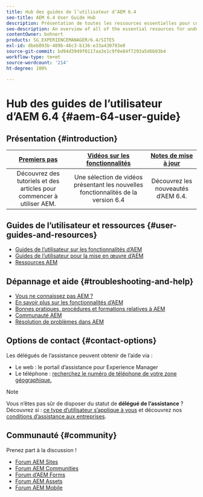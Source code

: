 ```yaml
---
title: Hub des guides de l’utilisateur d’AEM 6.4
seo-title: AEM 6.4 User Guide Hub
description: Présentation de toutes les ressources essentielles pour comprendre, installer, gérer et utiliser AEM 6.4
seo-description: An overview of all of the essential resources for understanding, installing, managing, and using AEM 6.4
contentOwner: bohnert
products: SG_EXPERIENCEMANAGER/6.4/SITES
exl-id: dbeb093b-489b-46c3-b136-e33a430793e0
source-git-commit: bd94d3949f0117aa3e1c9f0e84f7293a5d6b03b4
workflow-type: tm+mt
source-wordcount: '214'
ht-degree: 100%

---
```


# Hub des guides de l’utilisateur d’AEM 6.4 {#aem-64-user-guide}

## Présentation {#introduction}

| [Premiers pas](https://helpx.adobe.com/fr/experience-manager/get-started.html) | [Vidéos sur les fonctionnalités](https://helpx.adobe.com/fr/experience-manager/kt/index/aem-6-5-videos.html) | [Notes de mise à jour](https://helpx.adobe.com/fr/experience-manager/6-5/release-notes.html ) |
|:-:|:-:|:-:|
| Découvrez des tutoriels et des articles pour commencer à utiliser AEM. | Une sélection de vidéos présentant les nouvelles fonctionnalités de la version 6.4 | Découvrez les nouveautés d’AEM 6.4. |

## Guides de l’utilisateur et ressources {#user-guides-and-resources}

* [Guides de l’utilisateur sur les fonctionnalités d’AEM](capabilities.md)
* [Guides de l’utilisateur pour la mise en œuvre d’AEM](implementation.md)
* [Ressources AEM](resources.md)

## Dépannage et aide {#troubleshooting-and-help}

* [Vous ne connaissez pas AEM ?](new.md)
* [En savoir plus sur les fonctionnalités d’AEM](learn.md)
* [Bonnes pratiques, procédures et formations relatives à AEM](best-practice.md)
* [Communauté AEM](community.md)
* [Résolution de problèmes dans AEM](troubleshooting.md)

## Options de contact {#contact-options}

Les délégués de l’assistance peuvent obtenir de l’aide via :

* Le web : le portail d’assistance pour Experience Manager
* Le téléphone : [recherchez le numéro de téléphone de votre zone géographique.](https://helpx.adobe.com/fr/contact/dma-external/DMACustomeCareRegionalPhoneNumbers.html)

>[!NOTE]
>
>Vous n’êtes pas sûr de disposer du statut de **délégué de l’assistance** ? Découvrez si : [ce type d’utilisateur s’applique à vous](https://helpx.adobe.com/fr/experience-cloud/supported-users.html) et découvrez nos [conditions d’assistance aux entreprises](https://helpx.adobe.com/fr/support/programs/enterprise-support-terms.html).

## Communauté {#community}

Prenez part à la discussion !

* [Forum AEM Sites](http://help-forums.adobe.com/content/adobeforums/en/experience-manager-forum/adobe-experience-manager.html)
* [Forum AEM Communities](http://help-forums.adobe.com/content/adobeforums/en/experience-manager-forum/aem-communities.html)
* [Forum d’AEM Forms](http://help-forums.adobe.com/content/adobeforums/en/experience-manager-forum/aem-forms.html)
* [Forum AEM Assets](http://help-forums.adobe.com/content/adobeforums/en/experience-manager-forum/aem-assets.html)
* [Forum AEM Mobile](http://forums.adobe.com/community/experiencemanagermobile)
